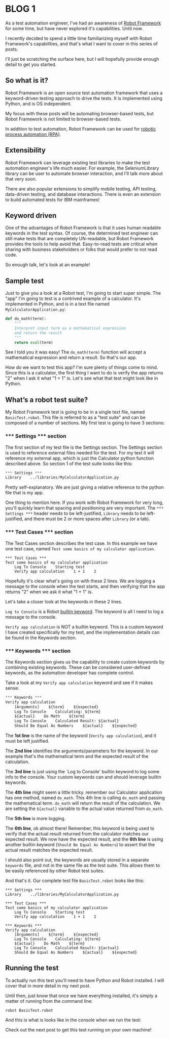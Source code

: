 # BLOG 1

As a test automation engineer, I've had an awareness of [Robot Framework](http://robotframework.org/) for some time, but have never explored it's capabilities.  Until now.  

I recently decided to spend a little time familiarizing myself with Robot Framework's capabilities, and that's what I want to cover in this series of posts.

I'll just be scratching the surface here, but I will hopefully provide enough detail to get you started.

## So what is it?
Robot Framework is an open source test automation framework that uses a keyword-driven testing approach to drive the tests.  It is implemented using Python, and is OS independent.  

My focus with these posts will be automating browser-based tests, but Robot Framework is not limited to browser-based tests.   

In addition to test automation, Robot Framework can be used for [robotic process automation (RPA)](https://robotframework.org/rpa/).

## Extensibility
Robot Framework can leverage existing test libraries to make the test automation engineer's life much easier.  For example, the SeleniumLibrary library can be user to automate browser interaction, and I'll talk more about that very soon.  

There are also popular extensions to simplify mobile testing, API testing, data-driven testing, and database interactions.  There is even an extension to build automated tests for IBM mainframes!

## Keyword driven
One of the advantages of Robot Framework is that it uses human readable keywords in the test syntax.  Of course, the determined test engineer can still make tests that are completely UN-readable, but Robot Framework provides the tools to help avoid that.  Easy-to-read tests are critical when sharing with business stakeholders or folks that would prefer to not read code.

So enough talk, let's look at an example!

## Sample test
Just to give you a look at a Robot test, I'm going to start super simple.  The "app" I'm going to test is a contrived example of a calculator.  It's implemented in Python, and is in a text file named `MyCalculatorApplication.py`:
```python
def do_math(term):
    """
    Interpret input term as a mathematical expression
    and return the result
    """
    return eval(term)
```

See I told you it was easy!  The `do_math(term)` function will accept a mathematical expression and return a result. So that's our app.  

How do we want to test this app?  I'm sure plenty of things come to mind.  Since this is a calculator, the first thing I want to do is verify the app returns "2" when I ask it what "1 + 1" is.  Let's see what that test might look like in Python.

## What’s a robot test suite?
My Robot Framework test is going to be in a single text file, named `BasicTest.robot`.  This file is referred to as a "test suite" and can be composed of a number of sections.  My first test is going to have 3 sections:

### *** Settings *** section
The first section of my test file is the Settings section.  The Settings section is used to reference external files needed for the test.  For my test it will reference my external app, which is just the Calculator python function described above.  So section 1 of the test suite  looks like this:
```python
*** Settings ***
Library    ../libraries/MyCalculatorApplication.py
```

Pretty self-explanatory.  We are just giving a relative reference to the python file that is my app.

One thing to mention here.  If you work with Robot Framework for very long, you'll quickly learn that spacing and positioning are very important.  The `*** Settings ***` header needs to be left-justified, `Library` needs to be left-justified, and there must be 2 or more spaces after `Library` (or a tab). 

### *** Test Cases *** section
The Test Cases section describes the test case.  In this example we have one test case, named `Test some basics of my calculator application`.
```
*** Test Cases ***
Test some basics of my calculator application
    Log To Console    Starting test
    Verify app calculation    1 + 1    2
```
Hopefully it's clear what's going on with these 2 lines.  We are logging a message to the console when the test starts, and then verifying that the app returns "2" when we ask it what "1 + 1" is.  

Let's take a closer look at the keywords in these 2 lines. 

`Log to Console` is a Robot [builtin keyword](https://robotframework.org/robotframework/latest/libraries/BuiltIn.html).  The keyword is all I need to log a message to the console.

`Verify app calculation` is NOT a builtin keyword.  This is a custom keyword I have created specifically for my test, and the implementation details can be found in the Keywords section.

### *** Keywords *** section
The Keywords section gives us the capability to create custom keywords by combining existing keywords.  These can be considered user-defined keywords, as the automation developer has complete control.

Take a look at my `Verify app calculation` keyword and see if it makes sense:
```python
*** Keywords ***
Verify app calculation 
    [Arguments]    ${term}    ${expected}
    Log To Console    Calculating: ${term}
    ${actual}    Do Math    ${term}
    Log To Console    Calculated Result: ${actual}
    Should Be Equal As Numbers    ${actual}    ${expected}
```

The **1st line** is the name of the keyword (`Verify app calculation`), and it must be left justified.

The **2nd line** identifies the arguments/parameters for the keyword.  In our example that's the mathematical term and the expected result of the calculation.

The **3rd line** is just using the `Log to Console' builtin keyword to log some info to the console.  Your custom keywords can and should leverage builtin keywords.

The **4th line** might seem a little tricky.  remember our Calculator application has one method, named `do_math`.  This 4th line is calling `do_math` and passing the mathematical term.  `do_math` will return the  result of the calculation.  We are setting the `${actual}` variable to the actual value returned from `do_math`.

The **5th line** is more logging.

The **6th line**, ok almost there!  Remember, this keyword is being used to verify that the actual result returned from the calculator matches our expected result.  We now have the expected result, and the **6th line** is using another builtin keyword (`Should Be Equal As Numbers`) to assert that the actual result matches the expected result.

I should also point out, the keywords are usually stored in a separate `keywords` file, and not in the same file as the test suite.  This allows them to be easily referenced by other Robot test suites.  

And that's it.  Our complete test file `BasicTest.robot` looks like this:
```
*** Settings ***
Library    ../libraries/MyCalculatorApplication.py

*** Test Cases ***
Test some basics of my calculator application
    Log To Console    Starting test
    Verify app calculation    1 + 1    2

*** Keywords ***
Verify app calculation 
    [Arguments]    ${term}    ${expected}
    Log To Console    Calculating: ${term}
    ${actual}    Do Math    ${term}
    Log To Console    Calculated Result: ${actual}
    Should Be Equal As Numbers    ${actual}    ${expected}
```
## Running the test
To actually run this test you'll need to have Python and Robot installed.  I will cover that in more detail in my next post.

Until then, just know that once we have everything installed, it's simply a matter of running from the command line:
```
robot BasicTest.robot
```

And this is what is looks like in the console when we run the test:


Check out the next post to get this test running on your own machine!
